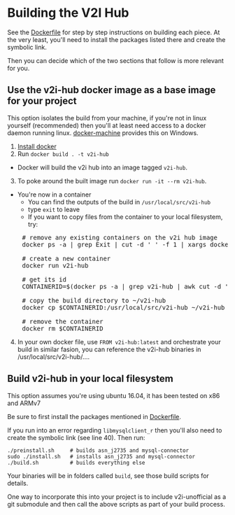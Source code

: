 # Building the V2I Hub

See the  [Dockerfile](Dockerfile) for step by step instructions on building each piece.
At the very least, you'll need to install the packages listed there and create the symbolic link.

Then you can decide which of the two sections that follow is more relevant for you.

## Use the v2i-hub docker image as a base image for your project

This option isolates the build from your machine, if you're not in linux yourself (recommended) then you'll at least need access to a docker daemon running linux. [docker-machine](https://docs.docker.com/machine/) provides this on Windows.

 1. [Install docker](https://www.digitalocean.com/community/tutorials/how-to-install-and-use-docker-on-ubuntu-16-04)
 2. Run `docker build . -t v2i-hub`
  - Docker will build the v2i hub into an image tagged `v2i-hub`.
 3. To poke around the built image run `docker run -it --rm v2i-hub`.
  - You're now in a container
    - You can find the outputs of the build in `/usr/local/src/v2i-hub`
    - type `exit` to leave
     - If you want to copy files from the container to your local filesystem, try:
<pre>
    # remove any existing containers on the v2i hub image
    docker ps -a | grep Exit | cut -d ' ' -f 1 | xargs docker rm
    
    # create a new container
    docker run v2i-hub 

    # get its id
    CONTAINERID=$(docker ps -a | grep v2i-hub | awk cut -d ' ' -f 1)
    
    # copy the build directory to ~/v2i-hub
    docker cp $CONTAINERID:/usr/local/src/v2i-hub ~/v2i-hub
    
    # remove the container
    docker rm $CONTAINERID
</pre>
    
 4. In your own docker file, use `FROM v2i-hub:latest` and orchestrate your build in similar fasion, you can reference the v2i-hub binaries in /usr/local/src/v2i-hub/....

## Build v2i-hub in your local filesystem

This option assumes you're using ubuntu 16.04, it has been tested on x86 and ARMv7

Be sure to first install the packages mentioned in [Dockerfile](Dockerfile).

If you run into an error regarding `libmysqlclient_r` then you'll also need to create the symbolic link (see line 40).
Then run:

    ./preinstall.sh     # builds asn_j2735 and mysql-connector
    sudo ./install.sh   # installs asn_j2735 and mysql-connector
    ./build.sh          # builds everything else

Your binaries will be in folders called `build`, see those build scripts for details.

One way to incorporate this into your project is to include v2i-unofficial as a git submodule and then call the above scripts as part of your build process.
